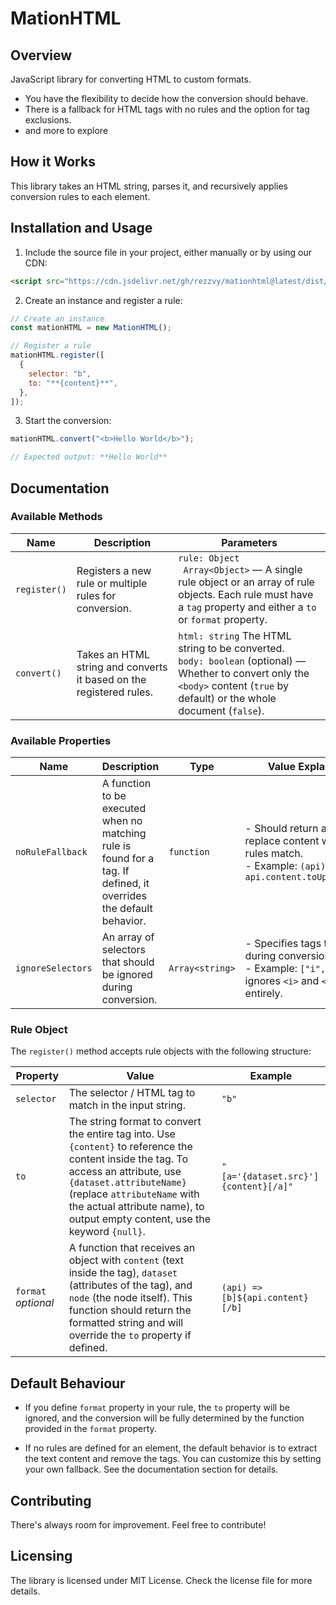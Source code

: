 # MationHTML

## Overview

JavaScript library for converting HTML to custom formats.

- You have the flexibility to decide how the conversion should behave.
- There is a fallback for HTML tags with no rules and the option for tag exclusions.
- and more to explore

## How it Works

This library takes an HTML string, parses it, and recursively applies conversion rules to each element.

## Installation and Usage

1. Include the source file in your project, either manually or by using our CDN:

```html
<script src="https://cdn.jsdelivr.net/gh/rezzvy/mationhtml@latest/dist/mationhtml.min.js"></script>
```

2. Create an instance and register a rule:

```javascript
// Create an instance
const mationHTML = new MationHTML();

// Register a rule
mationHTML.register([
  {
    selector: "b",
    to: "**{content}**",
  },
]);
```

3. Start the conversion:

```javascript
mationHTML.convert("<b>Hello World</b>");

// Expected output: **Hello World**
```

## Documentation

### Available Methods

| Name         | Description                                                         | Parameters                                                                                                                                                                          |
| ------------ | ------------------------------------------------------------------- | ----------------------------------------------------------------------------------------------------------------------------------------------------------------------------------- |
| `register()` | Registers a new rule or multiple rules for conversion.              | `rule: Object `<br>` Array<Object>` — A single rule object or an array of rule objects. Each rule must have a `tag` property and either a `to` or `format` property.                |
| `convert()`  | Takes an HTML string and converts it based on the registered rules. | `html: string` The HTML string to be converted. <br> `body: boolean` (optional) — Whether to convert only the `<body>` content (`true` by default) or the whole document (`false`). |

### Available Properties

| Name              | Description                                                                                                        | Type            | Value Explanation                                                                                                      |
| ----------------- | ------------------------------------------------------------------------------------------------------------------ | --------------- | ---------------------------------------------------------------------------------------------------------------------- |
| `noRuleFallback`  | A function to be executed when no matching rule is found for a tag. If defined, it overrides the default behavior. | `function`      | - Should return a string to replace content when no rules match. <br> - Example: `(api) => api.content.toUpperCase();` |
| `ignoreSelectors` | An array of selectors that should be ignored during conversion.                                                    | `Array<string>` | - Specifies tags to skip during conversion. <br> - Example: `["i", "u"]` ignores `<i>` and `<u>` tags entirely.        |

### Rule Object

The `register()` method accepts rule objects with the following structure:

| Property            | Value                                                                                                                                                                                                                                                                         | Example                              |
| ------------------- | ----------------------------------------------------------------------------------------------------------------------------------------------------------------------------------------------------------------------------------------------------------------------------- | ------------------------------------ |
| `selector`          | The selector / HTML tag to match in the input string.                                                                                                                                                                                                                         | `"b"`                                |
| `to`                | The string format to convert the entire tag into. Use `{content}` to reference the content inside the tag. To access an attribute, use `{dataset.attributeName}` (replace `attributeName` with the actual attribute name), to output empty content, use the keyword `{null}`. | `"[a='{dataset.src}']{content}[/a]"` |
| `format` _optional_ | A function that receives an object with `content` (text inside the tag), `dataset` (attributes of the tag), and `node` (the node itself). This function should return the formatted string and will override the `to` property if defined.                                    | `(api) => [b]${api.content}[/b]`     |

## Default Behaviour

- If you define `format` property in your rule, the `to` property will be ignored, and the conversion will be fully determined by the function provided in the `format` property.

- If no rules are defined for an element, the default behavior is to extract the text content and remove the tags. You can customize this by setting your own fallback. See the documentation section for details.

## Contributing

There's always room for improvement. Feel free to contribute!

## Licensing

The library is licensed under MIT License. Check the license file for more details.
